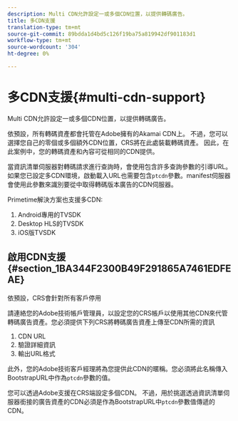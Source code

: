 ```yaml
---
description: Multi CDN允許設定一或多個CDN位置，以提供轉碼廣告。
title: 多CDN支援
translation-type: tm+mt
source-git-commit: 89bdda1d4bd5c126f19ba75a819942df901183d1
workflow-type: tm+mt
source-wordcount: '304'
ht-degree: 0%

---
```



# 多CDN支援{#multi-cdn-support}

Multi CDN允許設定一或多個CDN位置，以提供轉碼廣告。

依預設，所有轉碼資產都會托管在Adobe擁有的Akamai CDN上。 不過，您可以選擇您自己的零個或多個額外CDN位置，CRS將在此處裝載轉碼資產。 因此，在此案例中，您的轉碼資產和內容可從相同的CDN提供。

當資訊清單伺服器對轉碼請求進行查詢時，會使用包含許多查詢參數的引導URL。 如果您已設定多CDN環境，啟動載入URL也需要包含`ptcdn`參數。manifest伺服器會使用此參數來識別要從中取得轉碼版本廣告的CDN伺服器。

Primetime解決方案也支援多CDN:

1. Android專用的TVSDK
1. Desktop HLS的TVSDK
1. iOS版TVSDK

## 啟用CDN支援{#section_1BA344F2300B49F291865A7461EDFEAE}

依預設，CRS會針對所有客戶停用

請連絡您的Adobe技術帳戶管理員，以設定您的CRS帳戶以使用其他CDN來代管轉碼廣告資產。您必須提供下列CRS將轉碼廣告資產上傳至CDN所需的資訊

1. CDN URL
1. 驗證詳細資訊
1. 輸出URL格式

此外，您的Adobe技術客戶經理將為您提供此CDN的暱稱。您必須將此名稱傳入BootstrapURL中作為`ptcdn`參數的值。

您可以透過Adobe支援在CRS端設定多個CDN。 不過，用於挑選透過資訊清單伺服器銜接的廣告資產的CDN必須是作為BootstrapURL中`ptcdn`參數值傳遞的CDN。
